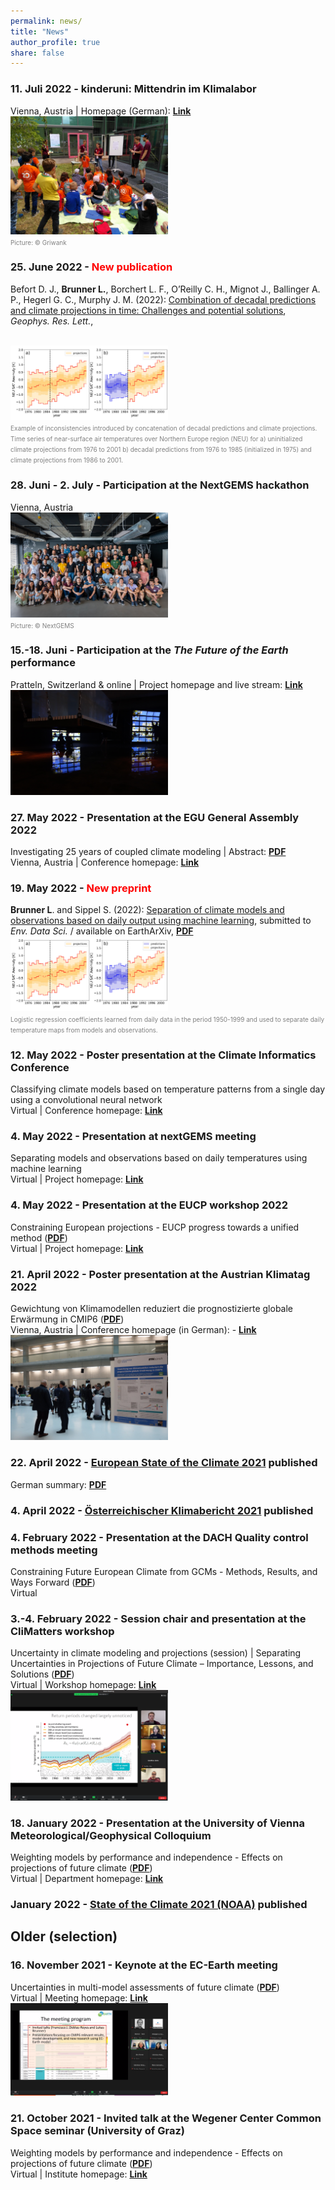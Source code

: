 ```yaml
---
permalink: news/
title: "News"
author_profile: true
share: false
---
```


<!-- Upcoming -->
<!-- -------- -->

<!-- ### 00. Month 2022 - What and where -->
<!-- Title <a href="" target="_blank"><b>PDF</b></a>  -->
<!-- <br> -->
<!-- Location | Conference homepage: <a href="" target="_blank"><b>Link</b></a> -->
<!-- <img src="" width="50%"> -->


<!-- 2022 -->
<!-- ---- -->
### 11. Juli 2022 - kinderuni: Mittendrin im Klimalabor
Vienna, Austria | Homepage (German): <a href="https://www.kinderuni-anmeldung.at/event.php?event_id=3507" target="_blank"><b>Link</b></a>
<br>
<img src="https://raw.githubusercontent.com/lukasbrunner/lukasbrunner_data/main/presentations/kinderuni2022.jpg" width="50%">
<br><span style="color:gray;font-size:10px">Picture: &#169; Griwank</span>

### 25. June 2022 - <span style="color:red">New publication</span>
Befort D. J., **Brunner L.**, Borchert L. F., O’Reilly C. H., Mignot J., Ballinger A. P., Hegerl G. C., Murphy J. M. (2022):
<a href="https://doi.org/10.1029/2022GL098568" target="_blank">
Combination of decadal predictions and climate projections in time: Challenges and potential solutions</a>,
_Geophys. Res. Lett._,
<!-- <a href="https://lukasbrunner.github.io/files/" target="_blank"><b>PDF</b></a> -->
<br>
<img src="https://raw.githubusercontent.com/lukasbrunner/lukasbrunner_data/main/papers/Befort2022.jpg" width="50%">
<br><span style="color:gray;font-size:10px">Example of inconsistencies introduced by concatenation of decadal predictions and climate projections. Time series of near-surface air temperatures over Northern Europe region (NEU) for a) uninitialized climate projections from 1976 to 2001 b) decadal predictions from 1976 to 1985 (initialized in 1975) and climate projections from 1986 to 2001.</span>

### 28. Juni - 2. July - Participation at the NextGEMS hackathon
Vienna, Austria
<br>
<img src="https://raw.githubusercontent.com/lukasbrunner/lukasbrunner_data/main/presentations/Groupphoto_C2-Hackathon-2022-Vienna-LT-vostry-S.jpg" width="50%">
<br><span style="color:gray;font-size:10px">Picture: &#169; NextGEMS</span>

### 15.-18. Juni - Participation at the _The Future of the Earth_ performance
Pratteln, Switzerland & online | Project homepage and live stream: <a href="thefutureoftheearth.ch" target="_blank"><b>Link</b></a>
<br>
<img src="https://raw.githubusercontent.com/lukasbrunner/lukasbrunner_data/main/tfote/summary.jpg" width="50%">

### 27. May 2022 - Presentation at the EGU General Assembly 2022
Investigating 25 years of coupled climate modeling | Abstract: <a href="https://meetingorganizer.copernicus.org/EGU22/EGU22-846.html?pdf" target="_blank"><b>PDF</b></a>
<br>
Vienna, Austria | Conference homepage: <a href="https://www.egu22.eu/" target="_blank"><b>Link</b></a>

### 19. May 2022 - <span style="color:red">New preprint</span>
**Brunner L**. and Sippel S. (2022):
<a href="https://doi.org/10.31223/X53M0J" target="_blank">
Separation of climate models and observations based on daily output using machine learning</a>,
submitted to _Env. Data Sci._ / available on EarthArXiv,
<a href="https://lukasbrunner.github.io/files/Brunner2022_EarthArxiv.pdf" target="_blank"><b>PDF</b></a>
<br>
<img src="https://raw.githubusercontent.com/lukasbrunner/lukasbrunner_data/main/papers/Befort2022.jpg" width="50%">
<br><span style="color:gray;font-size:10px">Logistic regression coefficients learned from daily data in the period 1950-1999 and used to separate daily temperature maps from models and observations.</span>

### 12. May 2022 - Poster presentation at the Climate Informatics Conference
Classifying climate models based on temperature patterns from a single day using a convolutional neural network <br>
Virtual | Conference homepage: <a href="https://ncics.org/news/events/ci2022/" target="_blank"><b>Link</b></a>

### 4. May 2022 - Presentation at nextGEMS meeting
Separating models and observations based on daily temperatures using machine learning <br>
Virtual | Project homepage: <a href="https://nextgems-h2020.eu/" target="_blank"><b>Link</b></a>

### 4. May 2022 - Presentation at the EUCP workshop 2022
Constraining European projections - EUCP progress towards a unified method (<a
href="https://raw.githubusercontent.com/lukasbrunner/lukasbrunner_data/main/presentations/202205_presentation_constraining_EUCP.pdf" target="_blank"><b>PDF</b></a>)
<br>
Virtual | Project homepage: <a
href="https://www.eucp-project.eu/" target="_blank"><b>Link</b></a>
<!-- <img src="" width="50%"> -->


### 21. April 2022 - Poster presentation at the Austrian Klimatag 2022
Gewichtung von Klimamodellen reduziert die prognostizierte globale Erwärmung in CMIP6 (<a
href="https://raw.githubusercontent.com/lukasbrunner/lukasbrunner_data/main/presentations/202204_poster_klimatag.pdf" target="_blank"><b>PDF</b></a>)
<br>
Vienna, Austria | Conference homepage (in German): - <a
href="https://ccca.ac.at/dialogformate/oesterreichischer-klimatag/klimatag-2022" target="_blank"><b>Link</b></a>
<br>
<img src="https://raw.githubusercontent.com/lukasbrunner/lukasbrunner_data/main/presentations/Klimatag_pic.jpeg" width="50%">


### 22. April 2022 - <a href="https://climate.copernicus.eu/esotc/2021" target="_blank"><b>European State of the Climate 2021</b></a> published
German summary: <a
href="https://climate.copernicus.eu/sites/default/files/custom-uploads/ESOTC2021/Europe/Summary%20graphics-branded/C3S_ESOTC_PressRelease_final_GER.pdf" target="_blank"><b>PDF</b></a>


### 4. April 2022 - <a href="https://ccca.ac.at/wissenstransfer/klimastatusbericht/klimastatusbericht-2021" target="_blank"><b>Österreichischer Klimabericht 2021</b></a> published


### 4. February 2022 - Presentation at the DACH Quality control methods meeting
Constraining Future European Climate from GCMs - Methods, Results, and Ways Forward (<a
href="https://raw.githubusercontent.com/lukasbrunner/lukasbrunner_data/main/presentations/202202_presentation_DACH.pdf" target="_blank"><b>PDF</b></a>)<br>
Virtual


### 3.-4. February 2022 - Session chair and presentation at the CliMatters workshop
Uncertainty in climate modeling and projections (session) | Separating Uncertainties in Projections of Future Climate – Importance, Lessons, and Solutions (<a
href="https://raw.githubusercontent.com/lukasbrunner/lukasbrunner_data/main/presentations/202202_presentation_CliMatters_public.pdf" target="_blank"><b>PDF</b></a>)
<br>
Virtual | Workshop homepage: <a
href="https://dk-climate-change.uni-graz.at/de/ausbildungsprogramm/lehre-workshops/final-workshop/" target="_blank"><b>Link</b></a>
<br>
<img src="https://raw.githubusercontent.com/lukasbrunner/lukasbrunner_data/main/presentations/CliMatters_pic.png" width="50%">


### 18. January 2022 - Presentation at the University of Vienna Meteorological/Geophysical Colloquium
Weighting models by performance and independence - Effects on projections of future climate (<a
href="https://raw.githubusercontent.com/lukasbrunner/lukasbrunner_data/main/presentations/202201_presentation_UniWien_public.pdf" target="_blank"><b>PDF</b></a>)
<br>
Virtual | Department homepage: <a href="https://img.univie.ac.at/en/" target="_blank"><b>Link</b></a>
<!-- <br> -->
<!-- <img src="https://raw.githubusercontent.com/lukasbrunner/lukasbrunner_data/main/presentations/202201_presentation_UniWien_public_pic.png" width="50%"> -->


### January 2022 - <a href="https://www.ncdc.noaa.gov/sotc/global/202113State" target="_blank"><b>State of the Climate 2021 (NOAA)</b></a> published



Older (selection)
-----------------

### 16. November 2021 - Keynote at the EC-Earth meeting
Uncertainties in multi-model assessments of future climate (<a href="https://raw.githubusercontent.com/lukasbrunner/lukasbrunner_data/main/presentations/202111_presentation_MMEs_EC-Earth_public.pdf" target="_blank"><b>PDF</b></a>)
<br>
Virtual | Meeting homepage: <a
href="http://www.ec-earth.org/community/meetings/virtual-meeting-november-2021/" target="_blank"><b>Link</b></a>
<br>
<img src="https://raw.githubusercontent.com/lukasbrunner/lukasbrunner_data/main/presentations/202111_presentation_MMEs_EC-Earth_public_pic2.png" width="50%">


### 21. October 2021 - Invited talk at the Wegener Center Common Space seminar (University of Graz)
Weighting models by performance and independence - Effects on projections of future climate (<a
href="https://raw.githubusercontent.com/lukasbrunner/lukasbrunner_data/main/presentations/202110_presentation_model_weighting_WEGC.pdf" target="_blank"><b>PDF</b></a>)
<br>
Virtual | Institute homepage: <a
href="https://wegcenter.uni-graz.at/en/" target="_blank"><b>Link</b></a>
